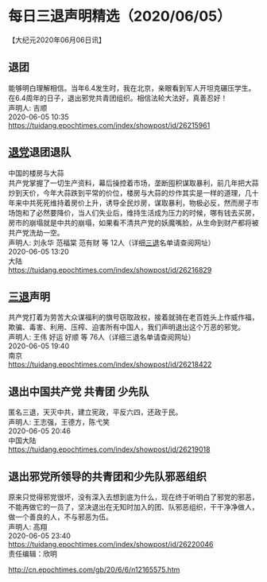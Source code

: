 # 每日三退声明精选（2020/06/05）
  
  
【大纪元2020年06月06日讯】  
## 退团  
能够明白理解相信。当年6.4发生时，我在北京，亲眼看到军人开坦克碾压学生。在6.4周年的日子，退出邪党共青团组织。相信法轮大法好，真善忍好！  
声明人: 吉顺  
2020-06-05 10:35  
https://tuidang.epochtimes.com/index/showpost/id/26215961  
## <a href="http://cn.epochtimes.com/gb/tag/%E9%80%80%E5%85%9A.html">退党</a>退团退队  
中国的楼房与大蒜  
共产党掌握了一切生产资料，幕后操控着市场，垄断囤积谋取暴利，前几年把大蒜炒到天价，今年大蒜跌到平常的价位，楼房与大蒜的炒作其实是一样的道理，几十年来中共死死维持着房价上升，诱导全民炒房，谋取暴利，物极必反，然而房子市场饱和了必然要降价，当人们失业后，维持生活成为压力的时候，哪有钱去买房，房市的崩塌就是中共的崩塌，如果看不清共产党的妖魔嘴脸，从生命到财产都将被共产党洗劫一空。  
声明人: 刘永华 范福棠 范有财 等 12人（详细<a href="http://cn.epochtimes.com/gb/tag/%E4%B8%89%E9%80%80.html">三退</a>名单请查阅网址）  
2020-06-05 13:20  
大陆  
https://tuidang.epochtimes.com/index/showpost/id/26216829  
## <a href="http://cn.epochtimes.com/gb/tag/%E4%B8%89%E9%80%80.html">三退</a>声明  
共产党打着为劳苦大众谋福利的旗号窃取政权，接着就骑在老百姓头上作威作福，欺骗、毒害、利用、压榨、迫害所有中国人，我们声明退出这个万恶的邪党。  
声明人: 王伟 好运 好顺 等 76人（详细三退名单请查阅网址）  
2020-06-05 19:40  
南京  
https://tuidang.epochtimes.com/index/showpost/id/26218422  
## 退出中国共产党 共青团 少先队  
匿名三退，天灭中共，建立宪政，平反六四，还政于民。  
声明人: 王志强，王德方，陈弋笑  
2020-06-05 20:46  
中国大陆  
https://tuidang.epochtimes.com/index/showpost/id/26219018  
## 退出邪党所领导的共青团和少先队邪恶组织  
原来只觉得邪党很坏，没有深入去想到底为什么，现在终于听明白了邪党的邪恶，不能再做它的一员了，坚决退出在无知时加入的团、队邪恶组织，干干净净做人，做一个善良的人，不与邪恶为伍。  
声明人: 高翔  
2020-06-05 23:40  
https://tuidang.epochtimes.com/index/showpost/id/26220046  
责任编辑：欣明  
  
  
  
http://cn.epochtimes.com/gb/20/6/6/n12165575.htm
